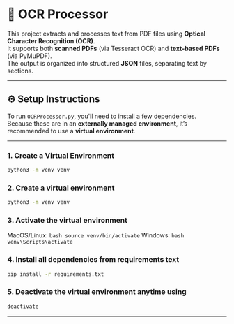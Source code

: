 # 🧠 OCR Processor

This project extracts and processes text from PDF files using **Optical Character Recognition (OCR)**.  
It supports both **scanned PDFs** (via Tesseract OCR) and **text-based PDFs** (via PyMuPDF).  
The output is organized into structured **JSON** files, separating text by sections.

---

## ⚙️ Setup Instructions

To run `OCRProcessor.py`, you'll need to install a few dependencies.  
Because these are in an **externally managed environment**, it’s recommended to use a **virtual environment**.

---

### 1. Create a Virtual Environment

```bash
python3 -m venv venv
```

### 2. Create a virtual environment 
```bash
python3 -m venv venv
```

### 3. Activate the virtual environment
MacOS/Linux: ```bash source venv/bin/activate```
Windows: ```bash venv\Scripts\activate```

### 4. Install all dependencies from requirements text
```bash
pip install -r requirements.txt
```

### 5. Deactivate the virtual environment anytime using
```bash 
deactivate 
```

---